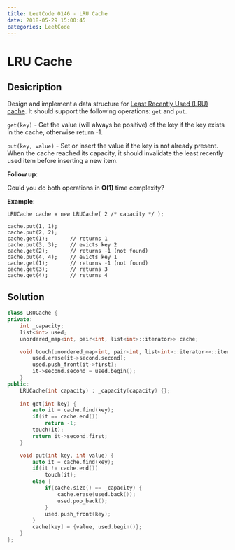 ```yaml
---
title: LeetCode 0146 - LRU Cache
date: 2018-05-29 15:00:45
categories: LeetCode
---
```

# LRU Cache

<!--more-->

## Desicription

Design and implement a data structure for [Least Recently Used (LRU) cache](https://en.wikipedia.org/wiki/Cache_replacement_policies#LRU). It should support the following operations: `get` and `put`.

`get(key)` - Get the value (will always be positive) of the key if the key exists in the cache, otherwise return -1.

`put(key, value)` - Set or insert the value if the key is not already present. When the cache reached its capacity, it should invalidate the least recently used item before inserting a new item.

**Follow up**:

Could you do both operations in **O(1)** time complexity?

**Example**:

```
LRUCache cache = new LRUCache( 2 /* capacity */ );

cache.put(1, 1);
cache.put(2, 2);
cache.get(1);       // returns 1
cache.put(3, 3);    // evicts key 2
cache.get(2);       // returns -1 (not found)
cache.put(4, 4);    // evicts key 1
cache.get(1);       // returns -1 (not found)
cache.get(3);       // returns 3
cache.get(4);       // returns 4
```

## Solution

```cpp
class LRUCache {
private:
    int _capacity;
    list<int> used;
    unordered_map<int, pair<int, list<int>::iterator>> cache;

    void touch(unordered_map<int, pair<int, list<int>::iterator>>::iterator it) {
        used.erase(it->second.second);
        used.push_front(it->first);
        it->second.second = used.begin();
    }
public:
    LRUCache(int capacity) : _capacity(capacity) {};
    
    int get(int key) {
        auto it = cache.find(key);
        if(it == cache.end())
            return -1;
        touch(it);
        return it->second.first;
    }

    void put(int key, int value) {
        auto it = cache.find(key);
        if(it != cache.end())
            touch(it);
        else {
            if(cache.size() == _capacity) {
                cache.erase(used.back());
                used.pop_back();
            }
            used.push_front(key);
        }
        cache[key] = {value, used.begin()};
    }
};
```